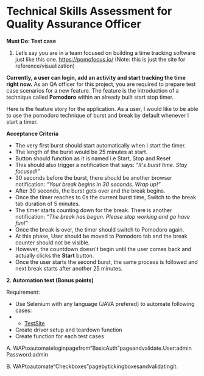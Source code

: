 # Technical Skills Assessment for Quality Assurance Officer 

**Must Do: Test case**
1. Let’s say you are in a team focused on building a time tracking software just like this one. https://pomofocus.io/​ (Note: this is just the site for reference/visualization)

**Currently, a user can login, add an activity and start tracking the time right now.** As an QA officer for this project, you are required to prepare test case scenarios for a new feature. The feature is the introduction of a technique called **Pomodoro** within an already built start stop timer.

Here is the feature story for the application. As a user, I would like to be able to use the pomodoro technique of burst and break by default whenever I start a timer.

**Acceptance Criteria**
- The very first burst should start automatically when I start the timer.
- The length of the burst would be 25 minutes at start.
- Button should function as it is named i.e Start, Stop and Reset
- This should also trigger a notification that says: _“It's burst time. Stay focused!”_
- 30 seconds before the burst, there should be another browser notification: _“Your break begins in 30 seconds. Wrap up!”_
- After 30 seconds, the burst gets over and the break begins.
- Once the timer reaches to 0s the current burst time, Switch to the break tab duration of 5 minutes.
- The timer starts counting down for the break. There is another notification: _“The break has begun. Please stop working and go have fun!”_
- Once the break is over, the timer should switch to Pomodoro again.
- At this phase, User should be moved to Pomodoro tab and the break counter should not be visible.
- However, the countdown doesn't begin until the user comes back and actually clicks the **Start** button.
- Once the user starts the second burst, the same process is followed and next break starts after another 25 minutes.


**2. Automation test (Bonus points)**

Requirement:

- Use Selenium with any language (JAVA prefered) to automate following cases: 
- - [TestSite](https://the-internet.herokuapp.com/)
- Create driver setup and teardown function
- Create function for each test cases
    
A. WAPtoautomateloginpagefrom“BasicAuth”pageandvalidate.User:admin Password:admin

B. WAPtoautomate“Checkboxes”pagebytickingboxesandvalidatingit.

